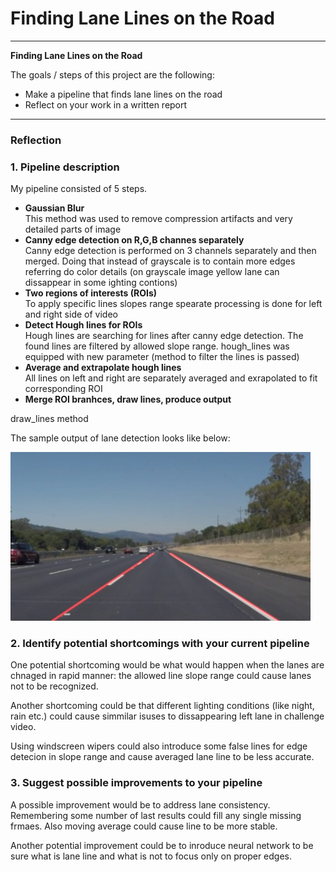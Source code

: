 # **Finding Lane Lines on the Road** 

---

**Finding Lane Lines on the Road**

The goals / steps of this project are the following:
* Make a pipeline that finds lane lines on the road
* Reflect on your work in a written report


[//]: # (Image References)

[image1]: ./test_images_output/solidWhiteRight.jpg "Sample output"

---

### Reflection

### 1.  Pipeline description 

My pipeline consisted of 5 steps. 
 - **Gaussian Blur**  
  This method was used to remove compression artifacts and very detailed parts of image
 - **Canny edge detection on R,G,B channes separately**  
   Canny edge detection is performed on 3 channels separately and then merged. Doing that instead of grayscale is to contain more edges referring do color details (on grayscale image yellow lane can dissappear in some ighting contions)
 - **Two regions of interests (ROIs)**  
   To apply specific lines slopes range spearate processing is done for left and right side of video
 - **Detect Hough lines for ROIs**  
   Hough lines are searching for lines after canny edge detection. The found lines are filtered by allowed slope range.
   hough_lines was equipped with new parameter (method to filter the lines is passed)
 - **Average and extrapolate hough lines**  
   All lines on left and right are separately averaged and exrapolated to fit corresponding ROI
 - **Merge ROI branhces, draw lines, produce output**  

draw_lines method 

The sample output of lane detection looks like below:

![alt text][image1]


### 2. Identify potential shortcomings with your current pipeline

One potential shortcoming would be what would happen when the lanes are chnaged in rapid manner: the allowed line slope range could cause lanes not to be recognized.

Another shortcoming could be that different lighting conditions (like night, rain etc.) could cause simmilar isuses to dissappearing left lane in challenge video. 

Using windscreen wipers could also introduce some false lines for edge detecion in slope range and cause averaged lane line to be less accurate.


### 3. Suggest possible improvements to your pipeline

A possible improvement would be to address lane consistency. Remembering some number of last results could fill any single missing frmaes. Also moving average could cause line to be more stable. 

Another potential improvement could be to inroduce neural network to be sure what is lane line and what is not to focus only on proper edges.